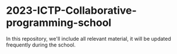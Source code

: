# 2023-ICTP-Collaborative-programming-school
In this repository, we'll include all relevant material, it will be updated frequently during the school.
